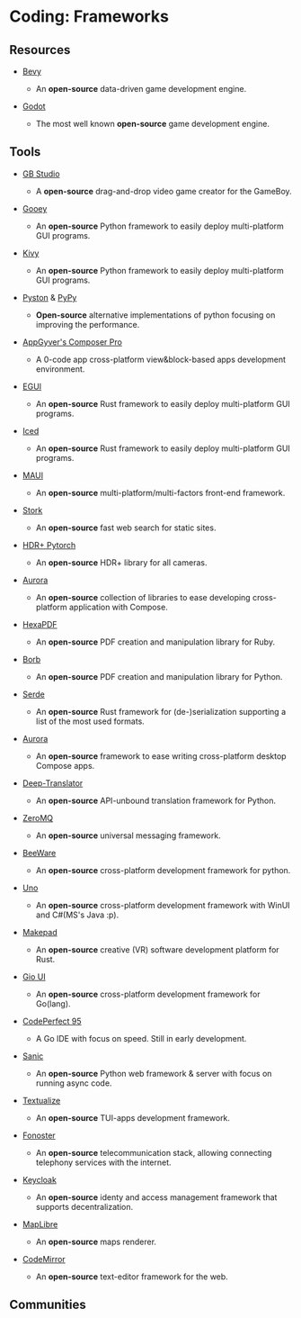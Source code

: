 # Coding: Frameworks

## Resources

* [Bevy](https://bevyengine.org )
  
   - An **open-source** data-driven game development engine.

* [Godot](https://godotengine.org)
  
   * The most well known **open-source** game development engine.

## Tools

* [GB Studio](https://www.gbstudio.dev)
  
   * A **open-source** drag-and-drop video game creator for the GameBoy.

* [Gooey](https://github.com/chriskiehl/Gooey)
  
   * An **open-source** Python framework to easily deploy multi-platform GUI programs.

* [Kivy](https://kivy.org)
  
   * An **open-source** Python framework to easily deploy multi-platform GUI programs.

* [Pyston](https://www.pyston.org) & [PyPy](https://www.pypy.org)
  
   * **Open-source** alternative implementations of python focusing on improving the performance.

* [AppGyver's Composer Pro](https://www.appgyver.com)
  
   - A 0-code app cross-platform view&block-based apps development environment.

* [EGUI](https://github.com/emilk/egui)
  
   * An **open-source** Rust framework to easily deploy multi-platform GUI programs.

* [Iced](https://github.com/hecrj/iced/)
  
   * An **open-source** Rust framework to easily deploy multi-platform GUI programs.

* [MAUI](https://mauikit.org)
  
   * An **open-source** multi-platform/multi-factors front-end framework.

* [Stork](https://github.com/jameslittle230/stork)
  
   * An **open-source** fast web search for static sites.

* [HDR+ Pytorch](https://github.com/martin-marek/hdr-plus-pytorch)
  
   * An **open-source** HDR+ library for all cameras.

* [Aurora](https://github.com/kirill-grouchnikov/aurora)
  
   * An **open-source** collection of libraries to ease developing cross-platform application with Compose.

* [HexaPDF](https://github.com/gettalong/hexapdf)
  
   - An **open-source** PDF creation and manipulation library for Ruby.

* [Borb](https://github.com/jorisschellekens/borb)
  
   * An **open-source** PDF creation and manipulation library for Python.

* [Serde](https://github.com/serde-rs/serde)
  
   * An **open-source** Rust framework for (de-)serialization supporting a list of the most used formats.

* [Aurora](https://github.com/kirill-grouchnikov/aurora)
  
   * An **open-source** framework to ease writing cross-platform desktop Compose apps.

* [Deep-Translator](https://github.com/nidhaloff/deep-translator)
  
   * An **open-source** API-unbound translation framework for Python.

* [ZeroMQ](https://zeromq.org)
  
   * An **open-source** universal messaging framework.

* [BeeWare](https://beeware.org)
  
   * An **open-source** cross-platform development framework for python.

* [Uno](https://platform.uno)
  
   * An **open-source** cross-platform development framework with WinUI and C#(MS's Java :p).

* [Makepad](https://github.com/makepad/makepad)
  
   - An **open-source** creative (VR) software development platform for Rust.

* [Gio UI](https://gioui.org)
  
   * An **open-source** cross-platform development framework for Go(lang).

* [CodePerfect 95](https://codeperfect95.com)
  
   * A Go IDE with focus on speed. Still in early development.

* [Sanic](https://github.com/sanic-org/sanic)
  
   * An **open-source** Python web framework & server with focus on running async code.

* [Textualize](https://www.textualize.io)
  
   * An **open-source** TUI-apps development framework.

* [Fonoster](https://github.com/fonoster/fonoster)
  
   * An **open-source** telecommunication stack, allowing connecting telephony services with the internet.

* [Keycloak](https://www.keycloak.org)
  
   - An **open-source** identy and access management framework that supports decentralization.

* [MapLibre](https://github.com/maplibre/maplibre-rs)
  
   * An **open-source** maps renderer.

* [CodeMirror](https://github.com/codemirror)
  
   * An **open-source** text-editor framework for the web.

## Communities
